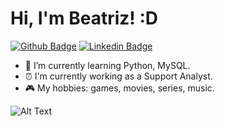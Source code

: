 # Hi, I'm Beatriz! :D

[![Github Badge](https://img.shields.io/badge/-Github-000?style=flat-square&logo=Github&logoColor=white&link=https://github.com/beatrizmb2004)](https://github.com/beatrizmb2004)
[![Linkedin Badge](https://img.shields.io/badge/-LinkedIn-blue?style=flat-square&logo=Linkedin&logoColor=white&link=https://www.linkedin.com/in/beatrizmunizz/)](https://www.linkedin.com/in/beatrizmunizz/)

- 🌱 I’m currently learning Python, MySQL.
- ⏰ I'm currently working as a Support Analyst.
- 🎮 My hobbies: games, movies, series, music. 

![Alt Text](https://media.giphy.com/media/vFKqnCdLPNOKc/giphy.gif)

<!---
beatrizmb2004/beatrizmb2004 is a ✨ special ✨ repository because its `README.md` (this file) appears on your GitHub profile.
You can click the Preview link to take a look at your changes.
--->
